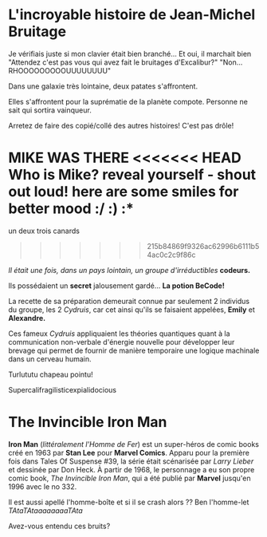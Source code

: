 # L'incroyable histoire de Jean-Michel Bruitage

Je vérifiais juste si mon clavier était bien branché... Et oui, il marchait bien
"Attendez c'est pas vous qui avez fait le bruitages d'Excalibur?"
"Non... RHOOOOOOOOOUUUUUUUU"

Dans une galaxie très lointaine, deux patates s'affrontent.

Elles s'affrontent pour la suprématie de la planète compote. Personne ne sait qui sortira vainqueur.

Arretez de faire des copié/collé des autres histoires! C'est pas drôle!


MIKE WAS THERE
<<<<<<< HEAD
Who is Mike? reveal yourself - shout out loud!
**here are some smiles for better mood** :/ :) :*
=======

un deux trois canards
>>>>>>> 215b84869f9326ac62996b6111b54ac0c2c9f86c

*Il était une fois, dans un pays lointain, un groupe d'irréductibles* **__codeurs.__**

Ils possédaient un **secret** jalousement gardé... **__La potion BeCode!__**

La recette de sa préparation demeurait connue par seulement 2 individus du groupe, les 2 *Cydruis*, car cet ainsi qu'ils se faisaient appelées, **Emily** et **Alexandre.**

Ces fameux *Cydruis* appliquaient les théories quantiques quant à la communication non-verbale d'énergie nouvelle pour développer leur brevage qui permet de fournir de manière temporaire une logique machinale dans un cerveau humain.

Turlututu chapeau pointu!

Supercalifragilisticexpialidocious

The Invincible Iron Man
=======================


**Iron Man** (*littéralement l'Homme de Fer*) est un super-héros de comic books créé en 1963 par **Stan Lee** pour **Marvel Comics**. Apparu pour la première fois dans Tales Of Suspense #39, la série était scénarisée par *Larry Lieber* et dessinée par Don Heck. À partir de 1968, le personnage a eu son propre comic book, *The Invincible Iron Man*, qui a été publié par **Marvel** jusqu'en 1996 avec le no 332.

Il est aussi apellé l'homme-boîte et si il se crash alors ?? Ben l'homme-let *TAtaTAtaaaaaaaaTAta*

Avez-vous entendu ces bruits?
